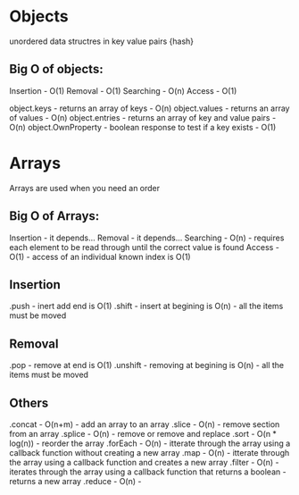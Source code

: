 # Objects
unordered data structres in key value pairs {hash}

## Big O of objects:
  Insertion - O(1)
  Removal - O(1)
  Searching - O(n)
  Access - O(1)

object.keys - returns an array of keys - O(n)
object.values - returns an array of values - O(n)
object.entries - returns an array of key and value pairs - O(n)
object.OwnProperty - boolean response to test if a key exists - O(1) 

# Arrays
Arrays are used when you need an order

## Big O of Arrays:
   Insertion - it depends...
   Removal - it depends...
   Searching - O(n) - requires each element to be read through until the correct value is found
   Access - O(1) - access of an individual known index is O(1)

## Insertion 
   .push - inert add end is O(1)
   .shift - insert at begining is O(n) - all the items must be moved

## Removal
   .pop - remove at end is O(1)
   .unshift - removing at begining is O(n) - all the items must be moved


## Others
   .concat - O(n+m) - add an array to an array
   .slice - O(n) - remove section from an array
   .splice - O(n) - remove or remove and replace
   .sort - O(n * log(n)) - reorder the array
   .forEach - O(n) - itterate through the array using a callback function without creating a new array
   .map - O(n) - itterate through the array using a callback function and creates a new array 
   .filter - O(n) - iterates through the array using a callback function that returns a boolean - returns a new array
   .reduce - O(n) - 